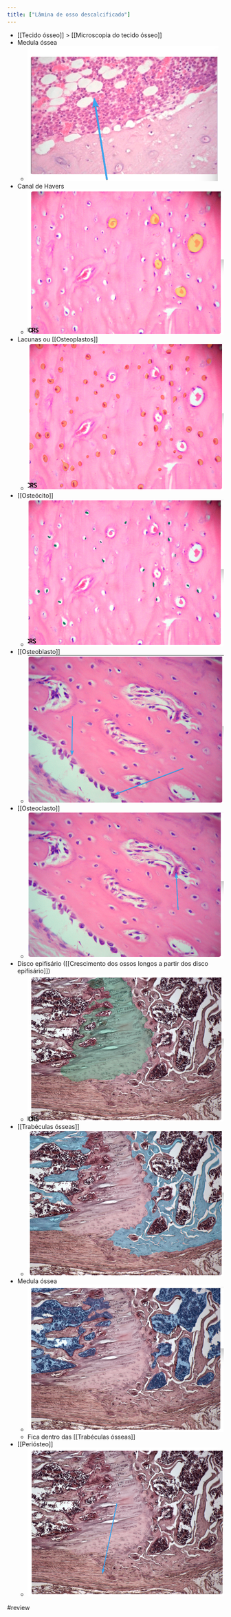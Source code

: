 ```yaml
---
title: ["Lâmina de osso descalcificado"]
---
```

+ [[Tecido ósseo]] > [[Microscopia do tecido ósseo]] 
+ Medula óssea
	+ ![Pasted image 20210418184541.png](Pasted%20image%2020210418184541.png)
+ Canal de Havers
	+ ![Pasted image 20210418184905.png](Pasted%20image%2020210418184905.png)
+ Lacunas ou [[Osteoplastos]]
	+ ![Pasted image 20210418184922.png](Pasted%20image%2020210418184922.png)
+ [[Osteócito]]
	+ ![Pasted image 20210418185143.png](Pasted%20image%2020210418185143.png)
+ [[Osteoblasto]]
	+ ![Pasted image 20210418185439.png](Pasted%20image%2020210418185439.png)
+ [[Osteoclasto]]
	+ ![Pasted image 20210418185950.png](Pasted%20image%2020210418185950.png)
+ Disco epifisário ([[Crescimento dos ossos longos a partir dos disco epifisário]])
	+ ![Pasted image 20210418190258.png](Pasted%20image%2020210418190258.png)
+ [[Trabéculas ósseas]]
	+ ![Pasted image 20210418190651.png](Pasted%20image%2020210418190651.png)
+ Medula óssea
	+ ![Pasted image 20210418190726.png](Pasted%20image%2020210418190726.png)
	+ Fica dentro das [[Trabéculas ósseas]]
+ [[Periósteo]]
	+ ![Pasted image 20210418190827.png](Pasted%20image%2020210418190827.png)

#review 